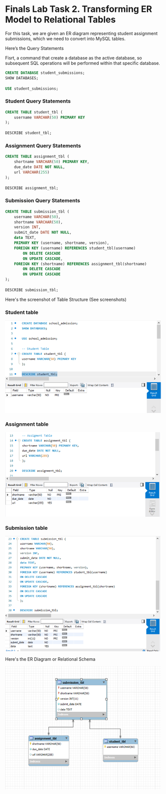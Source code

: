 # Finals Lab Task 2. Transforming ER Model to Relational Tables
For this task, we are given an ER diagram representing student assignment submissions, which we need to convert into MySQL tables.

Here’s the Query Statements

Fisrt, a command that create a database as the active database, so subsequent SQL operations will be performed within that specific database.
```sql
CREATE DATABASE student_submissions;
SHOW DATABASES;

USE student_submissions;
```
### Student Query Statements
```sql
CREATE TABLE student_tbl (
    username VARCHAR(50) PRIMARY KEY
);

DESCRIBE student_tbl;
```
### Assignment Query Statements
```sql
CREATE TABLE assignment_tbl (
    shortname VARCHAR(50) PRIMARY KEY,
    due_date DATE NOT NULL,
    url VARCHAR(255)
);

DESCRIBE assignment_tbl;
```
### Submission Query Statements
```sql
CREATE TABLE submission_tbl (
    username VARCHAR(50),
    shortname VARCHAR(50),
    version INT,
    submit_date DATE NOT NULL,
    data TEXT,
    PRIMARY KEY (username, shortname, version),
    FOREIGN KEY (username) REFERENCES student_tbl(username)
        ON DELETE CASCADE
        ON UPDATE CASCADE,
    FOREIGN KEY (shortname) REFERENCES assignment_tbl(shortname)
        ON DELETE CASCADE
        ON UPDATE CASCADE
);

DESCRIBE submission_tbl;
```

Here's the screenshot of Table Structure (See screenshots)

### Student table

  
![Sample Output](Images/student2.png)

### Assignment table

  
![Sample Output](Images/assignment3.png)

### Submission table

  
![Sample Output](Images/submission3.png)

Here's the ER Diagram or Relational Schema

![Sample Output](Images/ERD7.png)
